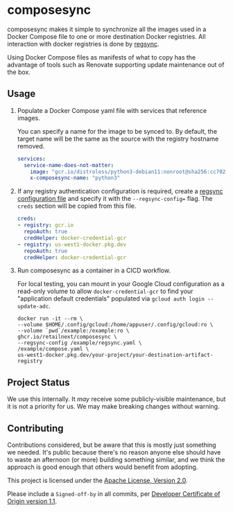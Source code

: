 # composesync

composesync makes it simple to synchronize all the images used in a Docker
Compose file to one or more destination Docker registries. All interaction
with docker registries is done by
[regsync](https://github.com/regclient/regclient/).

Using Docker Compose files as manifests of what to copy has the advantage of
tools such as Renovate supporting update maintenance out of the box.

## Usage

1.  Populate a Docker Compose yaml file with services that reference images.

    You can specify a name for the image to be synced to. By default, the
    target name will be the same as the source with the registry hostname
    removed.

    ```yaml
    services:
      service-name-does-not-matter:
        image: "gcr.io/distroless/python3-debian11:nonroot@sha256:cc7021d6bd5aae9cdd976ae4b185cc59d5792b18aa5e18345dbf9b34d6b3f5a0"
        x-composesync-name: "python3"
    ```

2.  If any registry authentication configuration is required, create a
    [regsync configuration file](https://github.com/regclient/regclient/blob/main/docs/regsync.md#configuration-file)
    and specify it with the `--regsync-config=` flag. The `creds` section will be copied from this file.

    ```yaml
    creds:
    - registry: gcr.io
      repoAuth: true
      credHelper: docker-credential-gcr
    - registry: us-west1-docker.pkg.dev
      repoAuth: true
      credHelper: docker-credential-gcr
    ```

3.  Run composesync as a container in a CICD workflow.

    For local testing, you can mount in your Google Cloud configuration
    as a read-only volume to allow `docker-credential-gcr` to find your
    "application default credentials" populated via
    `gcloud auth login --update-adc`.

    ```shell
    docker run -it --rm \
    --volume $HOME/.config/gcloud:/home/appuser/.config/gcloud:ro \
    --volume `pwd`/example:/example:ro \
    ghcr.io/retailnext/composesync \
    --regsync-config /example/regsync.yaml \
    /example/compose.yaml \
    us-west1-docker.pkg.dev/your-project/your-destination-artifact-registry
    ```

## Project Status

We use this internally. It _may_ receive some publicly-visible maintenance,
but it is not a priority for us. We may make breaking changes without warning.

## Contributing

Contributions considered, but be aware that this is mostly just something we
needed. It's public because there's no reason anyone else should have to waste
an afternoon (or more) building something similar, and we think the approach
is good enough that others would benefit from adopting.

This project is licensed under the [Apache License, Version 2.0](LICENSE).

Please include a `Signed-off-by` in all commits, per
[Developer Certificate of Origin version 1.1](DCO).
